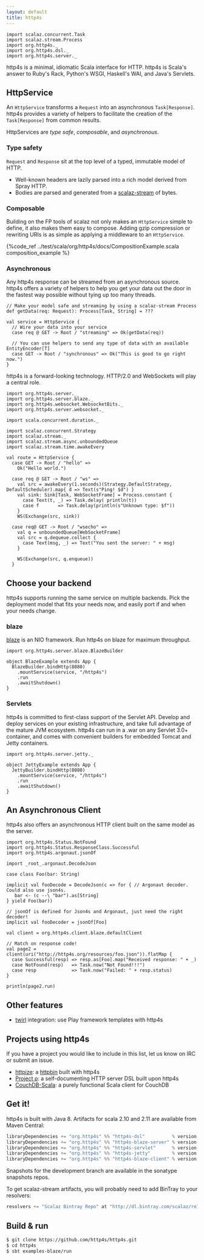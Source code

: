 ```yaml
---
layout: default
title: http4s
---
```


```tut:invisible
import scalaz.concurrent.Task
import scalaz.stream.Process
import org.http4s._
import org.http4s.dsl._
import org.http4s.server._
```

http4s is a minimal, idiomatic Scala interface for HTTP.  http4s is Scala's answer to Ruby's 
Rack, Python's WSGI, Haskell's WAI, and Java's Servlets.

## HttpService ##

An `HttpService` transforms a `Request` into an asynchronous `Task[Response]`. http4s provides a variety
of helpers to facilitate the creation of the `Task[Response]` from common results.

HttpServices are _type safe_, _composable_, and _asynchronous_.

### Type safety

`Request` and `Response` sit at the top level of a typed, immutable model of HTTP.

* Well-known headers are lazily parsed into a rich model derived from Spray HTTP.
* Bodies are parsed and generated from a [scalaz-stream](http://github.com/scalaz/scalaz-stream) of bytes.

### Composable

Building on the FP tools of scalaz not only makes an `HttpService` simple to define,
it also makes them easy to compose.  Adding gzip compression or rewriting URIs is
as simple as applying a middleware to an `HttpService`.

{%code_ref ../test/scala/org/http4s/docs/CompositionExample.scala composition_example %}

### Asynchronous

Any http4s response can be streamed from an asynchronous source. http4s offers a variety
of helpers to help you get your data out the door in the fastest way possible without
tying up too many threads.

```tut:silent
// Make your model safe and streaming by using a scalaz-stream Process
def getData(req: Request): Process[Task, String] = ???

val service = HttpService {
  // Wire your data into your service
  case req @ GET -> Root / "streaming" => Ok(getData(req))

  // You can use helpers to send any type of data with an available EntityEncoder[T]
  case GET -> Root / "synchronous" => Ok("This is good to go right now.")
}
```

http4s is a forward-looking technology.  HTTP/2.0 and WebSockets will play a central role.

```tut:silent
import org.http4s.server._
import org.http4s.server.blaze._
import org.http4s.websocket.WebsocketBits._
import org.http4s.server.websocket._

import scala.concurrent.duration._

import scalaz.concurrent.Strategy
import scalaz.stream._
import scalaz.stream.async.unboundedQueue
import scalaz.stream.time.awakeEvery

val route = HttpService {
  case GET -> Root / "hello" =>
    Ok("Hello world.")

  case req @ GET -> Root / "ws" =>
    val src = awakeEvery(1.seconds)(Strategy.DefaultStrategy, DefaultScheduler).map{ d => Text(s"Ping! $d") }
    val sink: Sink[Task, WebSocketFrame] = Process.constant {
      case Text(t, _) => Task.delay( println(t))
      case f       => Task.delay(println(s"Unknown type: $f"))
    }
    WS(Exchange(src, sink))

  case req@ GET -> Root / "wsecho" =>
    val q = unboundedQueue[WebSocketFrame]
    val src = q.dequeue.collect {
      case Text(msg, _) => Text("You sent the server: " + msg)
    }

    WS(Exchange(src, q.enqueue))
  }
```

## Choose your backend

http4s supports running the same service on multiple backends.  Pick the deployment model that fits your 
needs now, and easily port if and when your needs change.
### blaze

[blaze](http://github.com/http4s/blaze) is an NIO framework.  Run http4s on blaze for maximum throughput.

```tut:silent
import org.http4s.server.blaze.BlazeBuilder

object BlazeExample extends App {
  BlazeBuilder.bindHttp(8080)
    .mountService(service, "/http4s")
    .run
    .awaitShutdown()
}
```

### Servlets

http4s is committed to first-class support of the Servlet API.  Develop and deploy services 
on your existing infrastructure, and take full advantage of the mature JVM ecosystem.
http4s can run in a .war on any Servlet 3.0+ container, and comes with convenient builders
for embedded Tomcat and Jetty containers.

```tut:silent
import org.http4s.server.jetty._

object JettyExample extends App {
  JettyBuilder.bindHttp(8080)
    .mountService(service, "/http4s")
    .run
    .awaitShutdown()
}
```

## An Asynchronous Client ##

http4s also offers an asynchronous HTTP client built on the same model as the server.

```tut:silent
import org.http4s.Status.NotFound
import org.http4s.Status.ResponseClass.Successful
import org.http4s.argonaut.jsonOf

import _root_.argonaut.DecodeJson

case class Foo(bar: String)

implicit val fooDecode = DecodeJson(c => for { // Argonaut decoder. Could also use json4s.
   bar <- (c --\ "bar").as[String]
} yield Foo(bar))

// jsonOf is defined for Json4s and Argonaut, just need the right decoder!
implicit val fooDecoder = jsonOf[Foo]

val client = org.http4s.client.blaze.defaultClient

// Match on response code!
val page2 = client(uri("http://http4s.org/resources/foo.json")).flatMap {
  case Successful(resp) => resp.as[Foo].map("Received response: " + _)
  case NotFound(resp)   => Task.now("Not Found!!!")
  case resp             => Task.now("Failed: " + resp.status)
}

println(page2.run)
```

## Other features ##

* [twirl](https://github.com/playframework/twirl) integration: use Play framework templates with http4s


## Projects using http4s ##

If you have a project you would like to include in this list, let us know on IRC or submit an issue.

* [httpize](http://httpize.herokuapp.com/): a [httpbin](http://httpbin.org/) built with http4s
* [Project ρ](https://github.com/http4s/rho): a self-documenting HTTP server DSL built upon http4s
* [CouchDB-Scala](https://github.com/beloglazov/couchdb-scala): a purely functional Scala client for CouchDB

## Get it! ##

http4s is built with Java 8. Artifacts for scala 2.10 and 2.11 are available from Maven Central:

```scala
libraryDependencies += "org.http4s" %% "http4s-dsl"          % version  // to use the core dsl
libraryDependencies += "org.http4s" %% "http4s-blaze-server" % version  // to use the blaze backend
libraryDependencies += "org.http4s" %% "http4s-servlet"      % version  // to use the raw servlet backend
libraryDependencies += "org.http4s" %% "http4s-jetty"        % version  // to use the jetty servlet backend
libraryDependencies += "org.http4s" %% "http4s-blaze-client" % version  // to use the blaze client
```

Snapshots for the development branch are available in the sonatype snapshots repos.

To get scalaz-stream artifacts, you will probably need to add BinTray to your resolvers:

```scala
resolvers += "Scalaz Bintray Repo" at "http://dl.bintray.com/scalaz/releases"
```

## Build & run ##

```sh
$ git clone https://github.com/http4s/http4s.git
$ cd http4s
$ sbt examples-blaze/run
```

